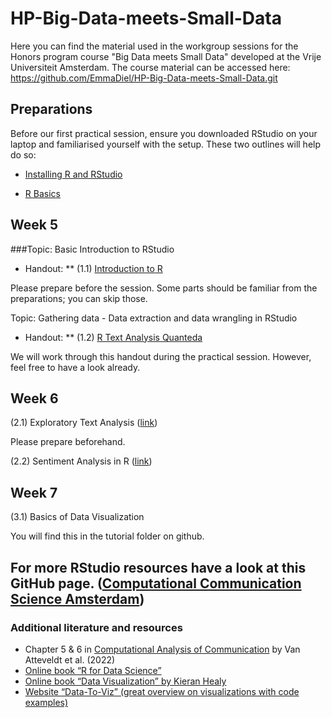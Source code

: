 # HP-Big-Data-meets-Small-Data

Here you can find the material used in the workgroup sessions for the Honors program course "Big Data meets Small Data" developed at the Vrije Universiteit Amsterdam. The course material can be accessed here: <https://github.com/EmmaDiel/HP-Big-Data-meets-Small-Data.git>

## Preparations

Before our first practical session, ensure you downloaded RStudio on your laptop and familiarised yourself with the setup. These two outlines will help do so:

* [Installing R and RStudio](https://github.com/EmmaDiel/HP-Big-Data-meets-Small-Data/blob/main/Preparation/R-basics---Installing-R.md)

* [R Basics](https://github.com/EmmaDiel/HP-Big-Data-meets-Small-Data/blob/main/Preparation/R-basics---Getting-started.md)


## Week 5

###Topic: Basic Introduction to RStudio
* Handout: 
** (1.1) [Introduction to R](https://htmlpreview.github.io/?https://github.com/EmmaDiel/HP-Big-Data-meets-Small-Data/blob/main/tutorials/-1.1--Introduction-to-R.html)

Please prepare before the session. Some parts should be familiar from the preparations; you can skip those. 

Topic: Gathering data - Data extraction and data wrangling in RStudio
* Handout: 
** (1.2) [R Text Analysis Quanteda](https://github.com/EmmaDiel/HP-Big-Data-meets-Small-Data/blob/main/-1.2--R-Text-Analysis-Quanteda.md)

We will work through this handout during the practical session. However, feel free to have a look already.

## Week 6

(2.1) Exploratory Text Analysis ([link](https://htmlpreview.github.io/?https://github.com/mzamani2/R-for-BDSM/blob/master/tutorials/exploratory_text_analysis.html))

Please prepare beforehand.

(2.2) Sentiment Analysis in R ([link](https://htmlpreview.github.io/?https://github.com/mzamani2/R_for_SMA/blob/master/tutorials/Tutorial%204%20-%2011%20May/Tutorial_4/sentiment_analysis_in_R.html))

## Week 7

(3.1) Basics of Data Visualization

You will find this in the tutorial folder on github.

## For more RStudio resources have a look at this GitHub page. ([Computational Communication Science Amsterdam](https://github.com/ccs-amsterdam/r-course-material))

### Additional literature and resources 
* Chapter 5 & 6 in [Computational Analysis of Communication](https://cssbook.net) by Van Atteveldt et al. (2022)
* [Online book “R for Data Science”](https://r4ds.had.co.nz)
* [Online book “Data Visualization” by Kieran Healy](https://socviz.co)
* [Website “Data-To-Viz” (great overview on visualizations with code examples)](https://www.data-to-viz.com)
